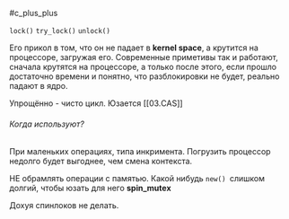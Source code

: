 #c_plus_plus 

`lock()`
`try_lock()`
`unlock()`

Его прикол в том, что он не падает в **kernel space**, а крутится на процессоре, загружая его.
Современные приметивы так и работают, сначала крутятся на процессоре, а только после этого, если прошло достаточно времени и понятно, что разблокировки не будет, реально падают в ядро.

Упрощённо - чисто цикл.
Юзается [[03.CAS]]
###### Когда используют?
При маленьких операциях, типа инкримента.
Погрузить процессор недолго будет выгоднее, чем смена контекста.

НЕ обрамлять операции с памятью. Какой нибудь `new() `слишком долгий, чтобы юзать для него **spin_mutex**

Дохуя спинлоков не делать.